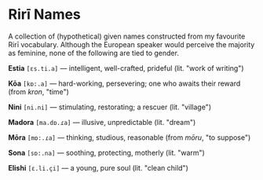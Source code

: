 # Rirī Names

A collection of (hypothetical) given names constructed from my favourite Rirī vocabulary. Although the European speaker would perceive the majority as feminine, none of the following are tied to gender.

**Estia** `[ɛs.ti.a]` — intelligent, well-crafted, prideful (lit. "work of writing")

**Kōa** `[kɒ:.a]` — hard-working, persevering; one who awaits their reward (from *kron*, "time")

**Nini** `[ni.ni]` — stimulating, restorating; a rescuer (lit. "village")

**Madora** `[ma.dɒ.ɾa]` — illusive, unpredictable (lit. "dream")

**Mōra** `[mɒ:.ɾa]` — thinking, studious, reasonable (from *mōru*, "to suppose")

**Sona** `[sɒ:.na]` — soothing, protecting, motherly (lit. "warm")

**Elishi** `[ɛ.li.çi]` — a young, pure soul (lit. "clean child")
